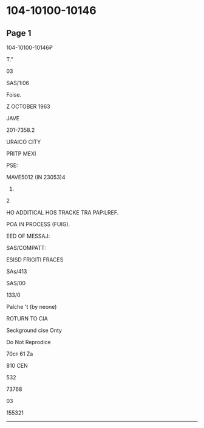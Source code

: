 # 104-10100-10146

## Page 1

104-10100-10146₽

T."

03

SAS/1:06

Foise.

Z OCTOBER 1963

JAVE

201-7358.2

URAICO CITY

PRITP MEXI

PSE:

MAVE5012 (IN 23053)4

1.

2

HO ADDITICAL HOS TRACKE TRA PAP:LREF.

POA IN PROCESS (FUIG).

EED OF MESSAJ:

SAS/COMPATT:

ESISD FRIGITI FRACES

SAs/413

SAS/00

133/0

Palche 't (by neone)

ROTURN TO CIA

Seckground cise Onty

Do Not Reprodice

70cт 61 Za

810 CEN

532

73768

03

155321

---

